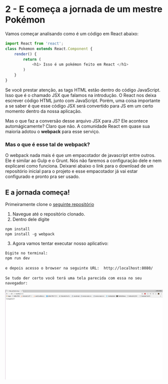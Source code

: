# 2 - E começa a jornada de um mestre Pokémon

Vamos começar analisando como é um código em React abaixo:

```js
import React from 'react';
class Pokemon extends React.Component {
	render() {
		return (
			<h1> Isso é um pokémon feito em React </h1>
		)
	}
}
```

Se você prestar atenção, as tags HTML estão dentro do código JavaScript. Isso que é o chamado JSX que falamos na introdução. O React nos deixa escrever código HTML junto com JavaScript. Porém, uma coisa importante a se saber é que esse código JSX será convertido para JS em um certo momento dentro da nossa aplicação.

Mas o que faz a conversão desse arquivo JSX para JS? Ele acontece automágicamente? Claro que não. A comunidade React em quase sua maioria adotou o **webpack** para esse serviço. 

### Mas o que é esse tal de webpack?

O webpack nada mais é que um empacotador de javascript entre outros. Ele é similar ao Gulp e o Grunt. Nós não faremos a configuração dele e nem explicarei como funciona. Deixarei abaixo o link para o download de um repositório inicial para o projeto e esse empacotador já vai estar configurado e pronto pra ser usado.

## E a jornada começa!

Primeiramente clone o [seguinte repositório](https://github.com/joaoeffting/react-initial)

1. Navegue até o repositório clonado.
2. Dentro dele digite 
```
npm install
npm install -g webpack
```
3. Agora vamos tentar executar nosso aplicativo:
```
Digite no terminal:
npm run dev

e depois acesso o browser na seguinte URL:  http://localhost:8080/

Se tudo der certo você terá uma tela parecida com essa no seu navegador:
```
![](1.png)
